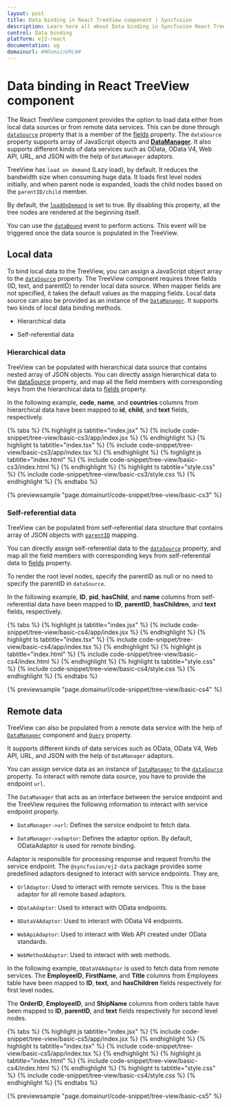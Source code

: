 ```yaml
---
layout: post
title: Data binding in React TreeView component | Syncfusion
description: Learn here all about Data binding in Syncfusion React TreeView component of Syncfusion Essential JS 2 and more.
control: Data binding 
platform: ej2-react
documentation: ug
domainurl: ##DomainURL##
---
```


# Data binding in React TreeView component

The React TreeView component provides the option to load data either from local data sources or from remote data services. This can be done through [`dataSource`](https://ej2.syncfusion.com/react/documentation/api/treeview/fieldsSettingsModel/#datasource) property that is a member of the [fields](https://ej2.syncfusion.com/react/documentation/api/treeview/#fields) property. The `dataSource` property supports array of JavaScript objects and [**DataManager**](https://ej2.syncfusion.com/react/documentation/data/getting-started). It also supports different kinds of data services such as OData, OData V4, Web API, URL, and JSON with the help of `DataManager` adaptors.

TreeView has `load on demand` (Lazy load), by default. It reduces the bandwidth size when consuming huge data. It loads first level nodes initially, and when parent node is expanded,  loads the child nodes based on the `parentID/child` member.

By default, the [`loadOnDemand`](https://ej2.syncfusion.com/react/documentation/api/treeview#loadondemand) is set to true. By disabling this property, all the tree nodes are rendered at the beginning itself.

You can use the [`dataBound`](https://ej2.syncfusion.com/react/documentation/api/treeview/#databound) event to perform actions. This event will be triggered once the data source is populated in the TreeView.

## Local data

To bind local data to the TreeView, you can assign a JavaScript object array to the [`dataSource`](https://ej2.syncfusion.com/react/documentation/api/treeview/fieldsSettingsModel/#datasource) property. The TreeView component requires three  fields (ID, text, and parentID) to render local data source. When mapper fields are not specified, it takes the default values as the mapping fields. Local data source can also be provided as an instance of the [`DataManager`](https://ej2.syncfusion.com/react/documentation/data/getting-started).
It supports two kinds of local data binding methods.

* Hierarchical data

* Self-referential data

### Hierarchical data

TreeView can be populated with hierarchical data source that contains nested array of JSON objects. You can directly assign hierarchical data to the [dataSource](https://ej2.syncfusion.com/react/documentation/api/treeview/fieldsSettingsModel/#datasource) property, and map all the field members with corresponding keys from the hierarchical data to [fields](https://ej2.syncfusion.com/react/documentation/api/treeview/#fields) property.

In the following example, **code**, **name**, and **countries** columns from hierarchical data have been mapped to **id**, **child**, and **text** fields, respectively.

{% tabs %}
{% highlight js tabtitle="index.jsx" %}
{% include code-snippet/tree-view/basic-cs3/app/index.jsx %}
{% endhighlight %}
{% highlight ts tabtitle="index.tsx" %}
{% include code-snippet/tree-view/basic-cs3/app/index.tsx %}
{% endhighlight %}
{% highlight js tabtitle="index.html" %}
{% include code-snippet/tree-view/basic-cs3/index.html %}
{% endhighlight %}
{% highlight ts tabtitle="style.css" %}
{% include code-snippet/tree-view/basic-cs3/style.css %}
{% endhighlight %}
{% endtabs %}

 {% previewsample "page.domainurl/code-snippet/tree-view/basic-cs3" %}

### Self-referential data

TreeView can be populated from self-referential data structure that contains array of JSON objects with [`parentID`](https://ej2.syncfusion.com/react/documentation/api/treeview/fieldsSettingsModel/#parentid) mapping.

You can directly assign self-referential data to the [`dataSource`](https://ej2.syncfusion.com/react/documentation/api/treeview/fieldsSettingsModel/#datasource) property, and map all the field members with corresponding keys from self-referential data to [fields](https://ej2.syncfusion.com/react/documentation/api/treeview/#fields) property.

To render the root level nodes, specify the parentID as null or no need to specify the parentID in `dataSource`.

In the following example, **ID**, **pid**, **hasChild**, and **name** columns from self-referential data have been mapped to **ID**, **parentID**, **hasChildren**, and **text** fields, respectively.

{% tabs %}
{% highlight js tabtitle="index.jsx" %}
{% include code-snippet/tree-view/basic-cs4/app/index.jsx %}
{% endhighlight %}
{% highlight ts tabtitle="index.tsx" %}
{% include code-snippet/tree-view/basic-cs4/app/index.tsx %}
{% endhighlight %}
{% highlight js tabtitle="index.html" %}
{% include code-snippet/tree-view/basic-cs4/index.html %}
{% endhighlight %}
{% highlight ts tabtitle="style.css" %}
{% include code-snippet/tree-view/basic-cs4/style.css %}
{% endhighlight %}
{% endtabs %}

 {% previewsample "page.domainurl/code-snippet/tree-view/basic-cs4" %}

## Remote data

TreeView can also be populated from a remote data service with the help of [`DataManager`](https://ej2.syncfusion.com/react/documentation/data/getting-started) component and
[`Query`](https://ej2.syncfusion.com/react/documentation/data/querying) property.

It supports different kinds of data services such as OData, OData V4, Web API, URL, and JSON with the help of `DataManager` adaptors.

You can assign service data as an instance of [`DataManager`](https://ej2.syncfusion.com/react/documentation/data/getting-started) to the [`dataSource`](https://ej2.syncfusion.com/react/documentation/api/treeview/fieldsSettingsModel/#datasource) property. To interact with remote data source, you have to provide the endpoint `url`.

The `DataManager` that acts as an interface between the service endpoint and the TreeView requires the following information to interact with service endpoint properly.

* `DataManager->url`: Defines the service endpoint to fetch data.

* `DataManager->adaptor`: Defines the adaptor option. By default, ODataAdaptor is used for remote binding.

Adaptor is responsible for processing response and request from/to the service endpoint. The `@syncfusion/ej2-data` package provides some predefined adaptors  designed to interact with service endpoints. They are,

* `UrlAdaptor`: Used to interact with remote services. This is the base adaptor for all remote based adaptors.

* `ODataAdaptor`: Used to interact with OData endpoints.

* `ODataV4Adaptor`: Used to interact with OData V4 endpoints.

* `WebApiAdaptor`: Used to interact with Web API created under OData standards.

* `WebMethodAdaptor`: Used to interact with web methods.

In the following example, `ODataV4Adaptor` is  used to fetch data from remote services. The **EmployeeID**, **FirstName**, and **Title** columns from Employees table have been mapped to **ID**, **text**, and **hasChildren** fields respectively for first level nodes.

The **OrderID**, **EmployeeID**, and **ShipName** columns from orders table have been mapped to **ID**, **parentID**, and **text** fields respectively for second level nodes.

{% tabs %}
{% highlight js tabtitle="index.jsx" %}
{% include code-snippet/tree-view/basic-cs5/app/index.jsx %}
{% endhighlight %}
{% highlight ts tabtitle="index.tsx" %}
{% include code-snippet/tree-view/basic-cs5/app/index.tsx %}
{% endhighlight %}
{% highlight js tabtitle="index.html" %}
{% include code-snippet/tree-view/basic-cs4/index.html %}
{% endhighlight %}
{% highlight ts tabtitle="style.css" %}
{% include code-snippet/tree-view/basic-cs4/style.css %}
{% endhighlight %}
{% endtabs %}

 {% previewsample "page.domainurl/code-snippet/tree-view/basic-cs5" %}
